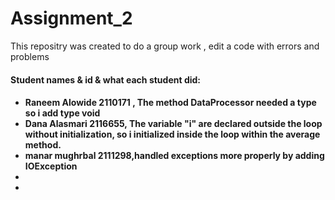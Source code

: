 # Assignment_2

<p>This repositry was created to do a group work , edit a code with errors and problems</p>
  <h4>Student names & id & what each student did:<h4>
    <ul>
        <li>Raneem Alowide 2110171 , The method DataProcessor needed a type so i add type void</li>
        <li>Dana Alasmari 2116655, The variable "i" are declared outside the loop without initialization, so i initialized inside the loop within the average method.</li>
        <li>manar mughrbal 2111298,handled exceptions more properly by adding IOException</li>
        <li></li>
        <li></li>
    </ul>

